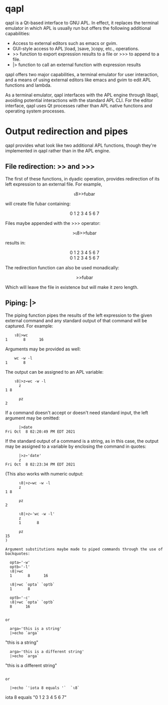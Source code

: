# qapl

qapl is a Qt-based interface to GNU APL.  In effect, it replaces the terminal
emulator in which APL is usually run but offers the following additional
capabilities:

+ Access to external editors such as emacs or gvim.
+ GUI-style access to APL )load, )save, )copy, etc., operations.
+ &gt;&gt; function to export expression results to a file or >>> to append to a file.
+ |> function to call an external function with expression results

qapl offers two major capabilities, a terminal emulator for user interaction,
and a means of using external editors like emacs and gvim to edit APL
functions and lambda.

As a terminal emulator, qapl interfaces with the APL engine through libapl,
avoiding potential interactions with the standard APL CLI.  For the editor
interface, qapl uses Qt processes rather than APL native functions and
operating system processes.

<h1>Output redirection and pipes</h1>

qapl provides what look like two additional APL functions, though they're
implemented in qapl rather than in the APL engine.

<h2>File redirection:  >> and >>></h2>

The first of these functions, in dyadic operation, provides redirection of its
left expression to an external file.  For example, 

<p style="text-align: center;">⍳8>>fubar</p>

will create file fubar containing:

<p style="text-align: center;">0 1 2 3 4 5 6 7</p>

Files maybe appended with the >>> operator:

<p style="text-align: center;">>⍳8>>fubar</p>

results in:
<p style="text-align: center;">0 1 2 3 4 5 6 7<br>0 1 2 3 4 5 6 7</p>

The redirection function can also be used monadically:

<p style="text-align: center;">>>fubar</p>

Which will leave the file in existence but will make it zero length.

<h2>Piping:  |></h2>

The piping function pipes the results of the left expression to the given
external command and any standard output of that command will be captured.
For example:

```
	⍳8|>wc
1       8      16
```

Arguments may be provided as well:

```
	wc -w -l
1       8
```


The output can be assigned to an APL variable:

```
	⍳8|>z←wc -w -l
      z
1 8

      ⍴z
2
```

If a command doesn't accept or doesn't need standard input, the left argument
may be omitted:

```
      |>date
Fri Oct  8 02:20:49 PM EDT 2021
```

If the standard output of a command is a string, as in this case, the output
may be assigned to a variable by enclosing the command in quotes:

```
      |>z←'date'
      z
Fri Oct  8 02:23:34 PM EDT 2021
```

(This also works with numeric output:

```
      ⍳8|>z←wc -w -l
      z
1 8

      ⍴z
2

      ⍳8|>z←'wc -w -l'
      z
      1       8

      ⍴z
15
)

Argument substitutions maybe made to piped commands through the use of
backquotes:

```
      opta←'-w'
      optb←'-l'
      ⍳8|>wc
      1       8      16

      ⍳8|>wc `opta` `optb`
      1       8

      optb←'-c'
      ⍳8|>wc `opta` `optb`
      8      16
```

or

```
      arga←'this is a string'
      |>echo `arga`
"this is a string"

      arga←'this is a different string'
      |>echo `arga`
"this is a different string"
```

or

```
      |>echo `'iota 8 equals '`  `⍳8`
 iota 8 equals   "0 1 2 3 4 5 6 7"
```
